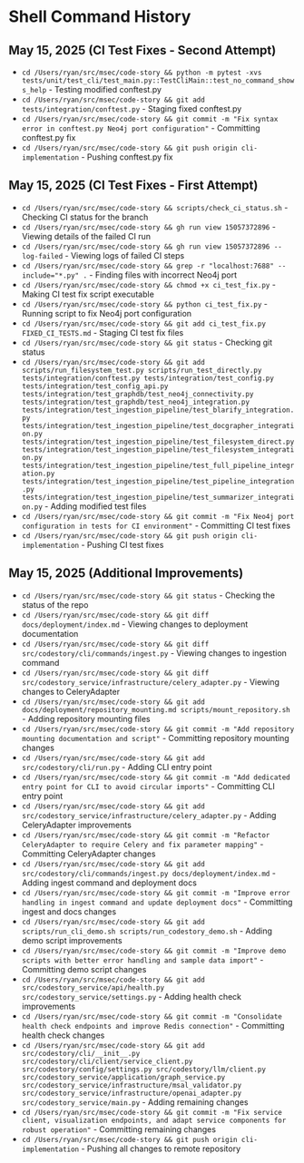 # Shell Command History

## May 15, 2025 (CI Test Fixes - Second Attempt)
- `cd /Users/ryan/src/msec/code-story && python -m pytest -xvs tests/unit/test_cli/test_main.py::TestCliMain::test_no_command_shows_help` - Testing modified conftest.py
- `cd /Users/ryan/src/msec/code-story && git add tests/integration/conftest.py` - Staging fixed conftest.py
- `cd /Users/ryan/src/msec/code-story && git commit -m "Fix syntax error in conftest.py Neo4j port configuration"` - Committing conftest.py fix
- `cd /Users/ryan/src/msec/code-story && git push origin cli-implementation` - Pushing conftest.py fix

## May 15, 2025 (CI Test Fixes - First Attempt)
- `cd /Users/ryan/src/msec/code-story && scripts/check_ci_status.sh` - Checking CI status for the branch
- `cd /Users/ryan/src/msec/code-story && gh run view 15057372896` - Viewing details of the failed CI run
- `cd /Users/ryan/src/msec/code-story && gh run view 15057372896 --log-failed` - Viewing logs of failed CI steps
- `cd /Users/ryan/src/msec/code-story && grep -r "localhost:7688" --include="*.py" .` - Finding files with incorrect Neo4j port
- `cd /Users/ryan/src/msec/code-story && chmod +x ci_test_fix.py` - Making CI test fix script executable
- `cd /Users/ryan/src/msec/code-story && python ci_test_fix.py` - Running script to fix Neo4j port configuration
- `cd /Users/ryan/src/msec/code-story && git add ci_test_fix.py FIXED_CI_TESTS.md` - Staging CI test fix files
- `cd /Users/ryan/src/msec/code-story && git status` - Checking git status
- `cd /Users/ryan/src/msec/code-story && git add scripts/run_filesystem_test.py scripts/run_test_directly.py tests/integration/conftest.py tests/integration/test_config.py tests/integration/test_config_api.py tests/integration/test_graphdb/test_neo4j_connectivity.py tests/integration/test_graphdb/test_neo4j_integration.py tests/integration/test_ingestion_pipeline/test_blarify_integration.py tests/integration/test_ingestion_pipeline/test_docgrapher_integration.py tests/integration/test_ingestion_pipeline/test_filesystem_direct.py tests/integration/test_ingestion_pipeline/test_filesystem_integration.py tests/integration/test_ingestion_pipeline/test_full_pipeline_integration.py tests/integration/test_ingestion_pipeline/test_pipeline_integration.py tests/integration/test_ingestion_pipeline/test_summarizer_integration.py` - Adding modified test files
- `cd /Users/ryan/src/msec/code-story && git commit -m "Fix Neo4j port configuration in tests for CI environment"` - Committing CI test fixes
- `cd /Users/ryan/src/msec/code-story && git push origin cli-implementation` - Pushing CI test fixes

## May 15, 2025 (Additional Improvements)
- `cd /Users/ryan/src/msec/code-story && git status` - Checking the status of the repo
- `cd /Users/ryan/src/msec/code-story && git diff docs/deployment/index.md` - Viewing changes to deployment documentation
- `cd /Users/ryan/src/msec/code-story && git diff src/codestory/cli/commands/ingest.py` - Viewing changes to ingestion command
- `cd /Users/ryan/src/msec/code-story && git diff src/codestory_service/infrastructure/celery_adapter.py` - Viewing changes to CeleryAdapter
- `cd /Users/ryan/src/msec/code-story && git add docs/deployment/repository_mounting.md scripts/mount_repository.sh` - Adding repository mounting files
- `cd /Users/ryan/src/msec/code-story && git commit -m "Add repository mounting documentation and script"` - Committing repository mounting changes
- `cd /Users/ryan/src/msec/code-story && git add src/codestory/cli/run.py` - Adding CLI entry point
- `cd /Users/ryan/src/msec/code-story && git commit -m "Add dedicated entry point for CLI to avoid circular imports"` - Committing CLI entry point
- `cd /Users/ryan/src/msec/code-story && git add src/codestory_service/infrastructure/celery_adapter.py` - Adding CeleryAdapter improvements
- `cd /Users/ryan/src/msec/code-story && git commit -m "Refactor CeleryAdapter to require Celery and fix parameter mapping"` - Committing CeleryAdapter changes
- `cd /Users/ryan/src/msec/code-story && git add src/codestory/cli/commands/ingest.py docs/deployment/index.md` - Adding ingest command and deployment docs
- `cd /Users/ryan/src/msec/code-story && git commit -m "Improve error handling in ingest command and update deployment docs"` - Committing ingest and docs changes
- `cd /Users/ryan/src/msec/code-story && git add scripts/run_cli_demo.sh scripts/run_codestory_demo.sh` - Adding demo script improvements
- `cd /Users/ryan/src/msec/code-story && git commit -m "Improve demo scripts with better error handling and sample data import"` - Committing demo script changes
- `cd /Users/ryan/src/msec/code-story && git add src/codestory_service/api/health.py src/codestory_service/settings.py` - Adding health check improvements
- `cd /Users/ryan/src/msec/code-story && git commit -m "Consolidate health check endpoints and improve Redis connection"` - Committing health check changes
- `cd /Users/ryan/src/msec/code-story && git add src/codestory/cli/__init__.py src/codestory/cli/client/service_client.py src/codestory/config/settings.py src/codestory/llm/client.py src/codestory_service/application/graph_service.py src/codestory_service/infrastructure/msal_validator.py src/codestory_service/infrastructure/openai_adapter.py src/codestory_service/main.py` - Adding remaining changes
- `cd /Users/ryan/src/msec/code-story && git commit -m "Fix service client, visualization endpoints, and adapt service components for robust operation"` - Committing remaining changes
- `cd /Users/ryan/src/msec/code-story && git push origin cli-implementation` - Pushing all changes to remote repository